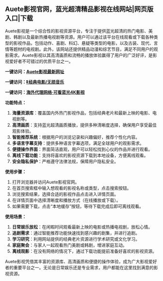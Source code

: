 <h2>Auete影视官网，蓝光超清精品影视在线网站|网页版入口|下载</h2>
<p>Auete影视是一个综合性的影视资源平台，专注于提供蓝光超清的热门电影、美剧、韩剧以及最新热播电视剧等资源。用户可以通过该平台在线观看或下载各种类型的影视作品，包括动作、喜剧、科幻、悬疑等类型的电影，以及古装、现代、言情等题材的电视剧。此外，该网站还提供精品动漫和综艺节目，满足不同用户的观影需求。Auete影视以其高清画质和流畅的播放体验赢得了用户的广泛好评，是影视爱好者不可错过的优质平台之一。</p>
<p><strong>一键访问：</strong><a href="https://www.ggonav.com/sites/5843.html" target="_blank" ><strong>Auete影视最新网址</strong></a></p>
<p><strong>一键访问：</strong><a href="https://pan.quark.cn/s/0db22432c259" target="_blank" ><strong>⏬经典电影/无损音乐</strong></a></p>
<p><strong>一键访问：</strong><a href="http://ip.harmonylink.net/share/e82025" target="_blank" ><strong>海外代理网络·可看蓝光4K影视</strong></a></p>
<p><strong>功能特点：</strong></p>
<ol>
  <li><strong>海量资源库</strong>：覆盖国内外热门影视作品，包括经典老片和最新上映的电影、电视剧等。</li>
  <li><strong>高清画质</strong>：支持蓝光超清画质播放，提供多种清晰度选择，确保用户享受最佳观影体验。</li>
  <li><strong>智能推荐系统</strong>：根据用户的浏览记录和兴趣偏好，推荐个性化内容。</li>
  <li><strong>多语言字幕支持</strong>：提供多种语言字幕选项，满足全球用户的观影需求。</li>
  <li><strong>便捷操作界面</strong>：界面简洁直观，用户可以轻松找到心仪的作品并进行观看。</li>
  <li><strong>离线下载功能</strong>：支持将喜欢的影视资源下载到本地设备，方便离线观看。</li>
  <li><strong>安全隐私保护</strong>：严格遵守法律法规，保障用户隐私安全。</li>
</ol>
<p><strong>使用步骤：</strong></p>
<ol>
  <li>打开浏览器并访问Auete影视官网。</li>
  <li>在首页搜索框中输入想观看的影视名称或类型，点击搜索按钮。</li>
  <li>浏览搜索结果，选择合适的影视作品点击进入详情页面。</li>
  <li>在详情页面中选择清晰度和播放方式（在线播放或下载）。</li>
  <li>如果需要下载，点击“本地缓存”按钮，等待下载完成后即可离线观看。</li>
</ol>
<p><strong>使用场景：</strong></p>
<ol>
  <li><strong>日常娱乐放松</strong>：在闲暇时间观看最新上映的电影或热播电视剧，放松心情。</li>
  <li><strong>追剧需求</strong>：通过智能推荐功能快速找到感兴趣的剧集，并进行追剧。</li>
  <li><strong>学习研究</strong>：利用网站提供的经典老片资源进行学术研究或文化学习。</li>
  <li><strong>家庭聚会</strong>：与家人一起观看热门美剧或韩剧，增进家庭互动。</li>
  <li><strong>离线观影</strong>：在没有网络的情况下，通过下载功能提前准备好喜欢的影视资源。</li>
</ol>
<p>Auete影视凭借其丰富的资源库、高清画质和便捷的操作体验，成为广大影视爱好者的重要平台之一。无论是日常娱乐还是专业需求，用户都能在这里找到满意的影视资源。</p>
